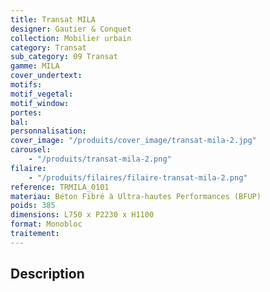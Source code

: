 ```yaml
---
title: Transat MILA
designer: Gautier & Conquet
collection: Mobilier urbain
category: Transat
sub_category: 09 Transat
gamme: MILA
cover_undertext:
motifs:
motif_vegetal:
motif_window:
portes:
bal:
personnalisation:
cover_image: "/produits/cover_image/transat-mila-2.jpg"
carousel:
    - "/produits/transat-mila-2.png"
filaire:
    - "/produits/filaires/filaire-transat-mila-2.png"
reference: TRMILA_0101
materiau: Béton Fibré à Ultra-hautes Performances (BFUP)
poids: 385
dimensions: L750 x P2230 x H1100
format: Monobloc
traitement:
---
```


## Description
